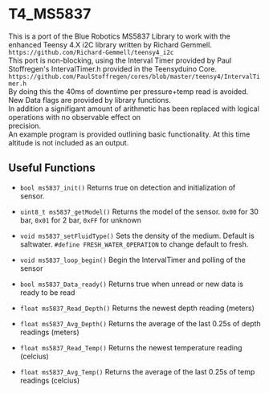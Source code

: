 # T4_MS5837
This is a port of the Blue Robotics MS5837 Library to work with the enhanced Teensy 4.X i2C library written by Richard Gemmell.
`https://github.com/Richard-Gemmell/teensy4_i2c`  
This port is non-blocking, using the Interval Timer provided by Paul Stoffregen's IntervalTimer.h provided in the Teensyduino Core.  
`https://github.com/PaulStoffregen/cores/blob/master/teensy4/IntervalTimer.h`  
By doing this the 40ms of downtime per pressure+temp read is avoided. New Data flags are provided by library functions.  
In addition a signifigant amount of arithmetic has been replaced with logical operations with no observable effect on  
precision.  
An example program is provided outlining basic functionality. At this time altitude is not included as an output.
  
## Useful Functions
- `bool ms5837_init()` Returns true on detection and initialization of sensor.

- `uint8_t ms5837_getModel()` Returns the model of the sensor. `0x00` for 30 bar, `0x01` for 2 bar, `0xFF` for unknown

- `void ms5837_setFluidType()` Sets the density of the medium. Default is saltwater. `#define FRESH_WATER_OPERATION` to change default to fresh.

- `void ms5837_loop_begin()` Begin the IntervalTimer and polling of the sensor

- `bool ms5837_Data_ready()` Returns true when unread or new data is ready to be read

- `float ms5837_Read_Depth()` Returns the newest depth reading (meters)

- `float ms5837_Avg_Depth()` Returns the average of the last 0.25s of depth readings (meters)

- `float ms5837_Read_Temp()` Returns the newest temperature reading (celcius)

- `float ms5837_Avg_Temp()` Returns the average of the last 0.25s of temp readings (celcius)

